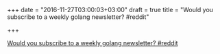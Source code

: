 +++
date = "2016-11-27T03:00:03+03:00"
draft = true
title = "Would you subscribe to a weekly golang newsletter?  #reddit"

+++

<p><a href="https://t.co/P1VnaNk61Y">Would you subscribe to a weekly golang newsletter?  #reddit</a></p>
